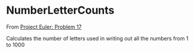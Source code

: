 # NumberLetterCounts

From [Project Euler: Problem 17](https://projecteuler.net/problem=17)

Calculates the number of letters used in writing out all the numbers from 1 to 1000
